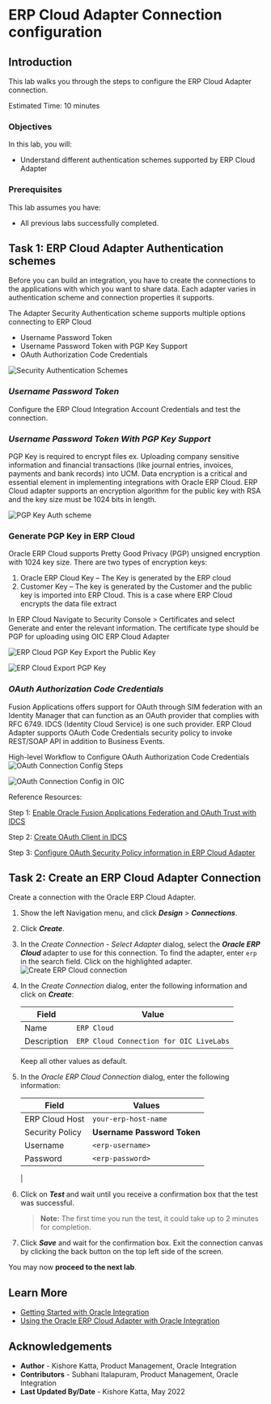 # ERP Cloud Adapter Connection configuration

## Introduction

This lab walks you through the steps to configure the ERP Cloud Adapter connection.

Estimated Time: 10 minutes

### Objectives

In this lab, you will:

* Understand different authentication schemes supported by ERP Cloud Adapter

### Prerequisites

This lab assumes you have:

* All previous labs successfully completed.

##	Task	1: ERP Cloud Adapter Authentication schemes
Before you can build an integration, you have to create the connections to the applications with which you want to share data. Each adapter varies in authentication scheme and connection properties it supports.

The Adapter Security Authentication scheme supports multiple options connecting to ERP Cloud

- Username Password Token
- Username Password Token with PGP Key Support
- OAuth Authorization Code Credentials

![Security Authentication Schemes](./images/adapter-security-auth-schemes.png)

### *Username Password Token*
Configure the ERP Cloud Integration Account Credentials and test the connection.

### *Username Password Token With PGP Key Support*
PGP Key is required to encrypt files ex. Uploading company sensitive information and financial transactions (like journal entries, invoices, payments and bank records) into UCM. Data encryption is a critical and essential element in implementing integrations with Oracle ERP Cloud. ERP Cloud adapter supports an encryption algorithm for the public key with RSA and the key size must be 1024 bits in length.

![PGP Key Auth scheme](./images/security-auth-scheme-pgpkey.png)

### Generate PGP Key in ERP Cloud
Oracle ERP Cloud supports Pretty Good Privacy (PGP) unsigned encryption with 1024 key size. There are two types of encryption keys:

1.    Oracle ERP Cloud Key – The Key is generated by the ERP cloud
2.    Customer Key – The key is generated by the Customer and the public key is imported into ERP Cloud. This is a case where ERP Cloud encrypts the data file extract

In ERP Cloud Navigate to Security Console > Certificates and select Generate and enter the relevant information. The certificate type should be PGP for uploading using OIC ERP Cloud Adapter

![ERP Cloud PGP Key](./images/saas-pgp-key.png)
Export the Public Key

![ERP Cloud Export PGP Key](./images/saas-export-pgp-key.png)

### *OAuth Authorization Code Credentials*

Fusion Applications offers support for OAuth through SIM federation with an Identity Manager that can function as an OAuth provider that complies with RFC 6749. IDCS (Identity Cloud Service) is one such provider. ERP Cloud Adapter supports OAuth Code Credentials security policy to invoke REST/SOAP API in addition to Business Events.

High-level Workflow to Configure OAuth Authorization Code Credentials
![OAuth Connection Config Steps](./images/oauth-connection-config-steps.png)

![OAuth Connection Config in OIC](./images/oauth-connection-config-oic.png)

Reference Resources:

Step 1: [Enable Oracle Fusion Applications  Federation and OAuth Trust with IDCS](https://docs.oracle.com/en/solutions/create-approval-process-digital-assets/enable-oracle-fusion-applications-cloud-service-federation-and-oauth-trust-oracle-identity-cloud-ser1.html#GUID-53C8A800-3DC3-48F0-930E-11797185406B)

Step 2: [Create OAuth Client in IDCS](https://docs.oracle.com/en/cloud/paas/integration-cloud/erp-adapter/prerequisites-creating-connection.html#GUID-041C0019-F8BE-4262-8529-DBECD4F4AA31)

Step 3: [Configure OAuth Security Policy information in ERP Cloud Adapter](https://docs.oracle.com/en/cloud/paas/integration-cloud/erp-adapter/create-connection.html#GUID-14DB5A84-DC57-46EC-A91C-F4EA3D080023)

##	Task	2: Create an ERP Cloud Adapter Connection
Create a connection with the Oracle ERP Cloud Adapter.

1. Show the left Navigation menu, and click ***Design*** > ***Connections***.

2. Click ***Create***.

3. In the *Create Connection - Select Adapter* dialog, select the ***Oracle ERP Cloud*** adapter to use for this connection. To find the adapter, enter `erp` in the search field. Click on the highlighted adapter.
    ![Create ERP Cloud connection](images/create-erp-connection.png)

4. In the *Create Connection* dialog, enter the following information and click on ***Create***:

    | **Field**        | **Value**          |       
    | --- | ----------- |
    | Name         | `ERP Cloud`       |
    | Description  | `ERP Cloud Connection for OIC LiveLabs` |


    Keep all other values as default.

5. In the *Oracle ERP Cloud Connection* dialog, enter the following information:

    | **Field**  | **Values** |
    |---|---|
    |ERP Cloud Host | `your-erp-host-name` |
    |Security Policy | **Username Password Token**|
    |Username | `<erp-username>`|
    |Password | `<erp-password>`|
    |

6. Click on ***Test*** and wait until you receive a
confirmation box that the test was successful.

    > **Note:** The first time you run the test, it could take up to 2 minutes for completion.

7. Click ***Save*** and wait for the confirmation box. Exit the connection canvas by clicking the back button on the top left side of the screen.

You may now **proceed to the next lab**.

## Learn More

* [Getting Started with Oracle Integration](https://docs.oracle.com/en/cloud/paas/integration-cloud)
* [Using the Oracle ERP Cloud Adapter with Oracle Integration](https://docs.oracle.com/en/cloud/paas/integration-cloud/erp-adapter)

## Acknowledgements

* **Author** - Kishore Katta, Product Management, Oracle Integration
* **Contributors** - Subhani Italapuram, Product Management, Oracle Integration
* **Last Updated By/Date** - Kishore Katta, May 2022
